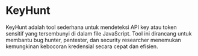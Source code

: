 # KeyHunt
KeyHunt adalah tool sederhana untuk mendeteksi API key atau token sensitif yang tersembunyi di dalam file JavaScript. Tool ini dirancang untuk membantu bug hunter, pentester, dan security researcher menemukan kemungkinan kebocoran kredensial secara cepat dan efisien.
